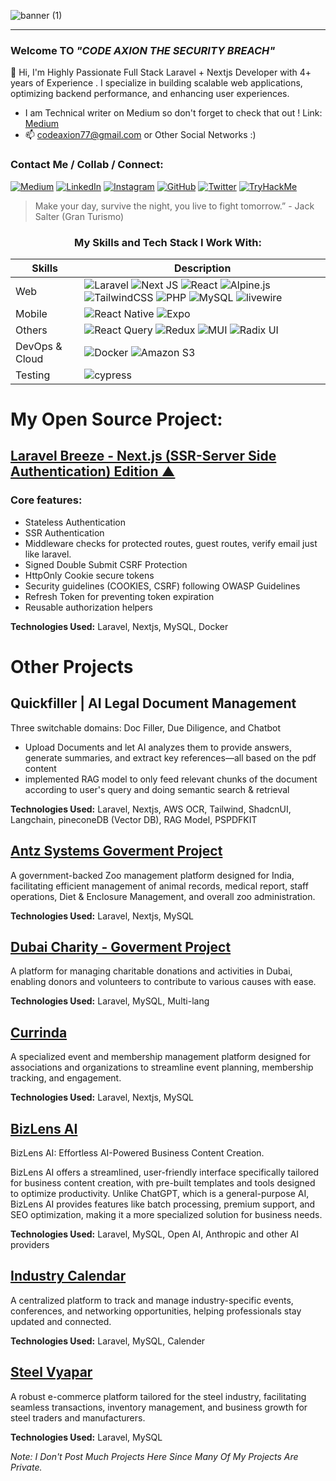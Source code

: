 
![banner (1)](https://user-images.githubusercontent.com/97381867/155555798-69333f39-dc7b-4262-b956-2deac1a1dfe5.png)
<!-- 
<h1 align="center">Welcome To</h1>
<h2 align="center">CODE AXION
THE&nbspSECURITY&nbspBREACH </h2> -->

<!-- [![Typing SVG](https://readme-typing-svg.herokuapp.com?font=sans-serif&color=%23232162&lines=WELCOME+TO)](https://git.io/typing-svg) -->
<hr>
<!--
<h3 align="left">:wave: Hi, I am Rayees Aadil</h3> -->
<h3 align="center"></h3>
<h3 align="left">Welcome TO <i>"CODE AXION THE SECURITY BREACH"</i></h3>

👋 Hi, I'm  Highly Passionate Full Stack Laravel + Nextjs Developer with 4+ years of Experience . 
I specialize in building scalable web applications, optimizing backend performance, and enhancing user experiences.

- I am Technical writer on Medium so don't forget to check that out ! Link: <a href="https://medium.com/@codeaxion77"> Medium </a>
 - 📫 codeaxion77@gmail.com or Other Social Networks :)
 
<h3>Contact Me / Collab / Connect:</h3>

[![Medium](https://img.shields.io/badge/Medium-12100E?style=for-the-badge&logo=medium&logoColor=white)](https://medium.com/@codeaxion77)
[![LinkedIn](https://img.shields.io/badge/linkedin-%230077B5.svg?style=for-the-badge&logo=linkedin&logoColor=white)](https://www.linkedin.com/in/rayees-aadil-059841233/?originalSubdomain=in)
[![Instagram](https://img.shields.io/badge/Instagram.10k+-%23E4405F.svg?style=for-the-badge&logo=Instagram&logoColor=white)](https://www.instagram.com/codeaxion/)
[![GitHub](https://img.shields.io/badge/github-%23121011.svg?style=for-the-badge&logo=github&logoColor=white)](https://github.com/CODE-AXION)
[![Twitter](https://img.shields.io/badge/Twitter-00acee.svg?style=for-the-badge&logo=twitter&logoColor=white)](https://twitter.com/CodeAxion)
[![TryHackMe](https://img.shields.io/badge/TryHackMe-A81D33.svg?style=for-the-badge&logo=tryhackme&logoColor=white)](https://tryhackme.com/p/darkestbrush)


<!--
<h2>About Me</h2>

- 💻 I Am Mostly Interested In Full-Stack Development | Cyber-Security And Motion Graphics
- 💻 I Mostly Do BackEnd(Server-Side) Applications Architecture and Frontend Designs  
<!-- - 💻 I Have 2+ years of experience In Full Stack Web Development -->
<!-- - 🏆 I Was In The Top #9 Position in HPE All India National Coding Competition Of Web/App Development 2022
- 🖥 Currently Working On: <i>Advance Ecommerce Website Laravel & Livewire </i>
- 💻 Current Stack: Laravel + Nextjs + Tailwind 
- 👀 I Love To Solve Machines/CTFS On Tryhackme Where I Have Solved 48 Rooms and Earned 9 Badges | Well, Let's Learn & Hack Together @darkestbrush 
- <img src="https://tryhackme-badges.s3.amazonaws.com/darkestbrush.png" alt="TryHackMe">
- 📖 Currently Exploring App Dev
- 🎬 Mastering Cinematography | Motion Graphics And SFX Skills
- 🎨 I Do PenandInk Art <a href="https://www.instagram.com/darkestbrush/">Darkest Brush</a>
- 📫 GOT Any Freelance Work? Do Mail Me On codeaxion77@gmail.com  or Other Social Networks:)
- :incoming_envelope: Email: codeaxion77@gmail.com 

 - Fun Fact: 
   - 🎞 Favourite Youtuber: Michael Reeves & Dani 
   - 🎮 Playstation Enthusiast
   - 🎹 I used to Play Piano And Do 🎛 🎚 Music Composition and Soundtrack Covers with Fl Studio and Stuff, (But Now I Only Focus On Coding Stuffs)
 -->

> Make your day, survive the night, you live to fight tomorrow.” - Jack Salter (Gran Turismo)

 <h3 align="center">My Skills and Tech Stack I Work With:</h3>

| Skills | Description |
| --- | --- |
| Web &nbsp; &nbsp; |  ![Laravel](https://img.shields.io/badge/Laravel-FF2D20?style=for-the-badge&logo=laravel&logoColor=white)  ![Next JS](https://img.shields.io/badge/Next-black?style=for-the-badge&logo=next.js&logoColor=white) ![React](https://img.shields.io/badge/react-%2320232a.svg?style=for-the-badge&logo=react&logoColor=%2361DAFB) ![Alpine.js](https://img.shields.io/badge/alpinejs-white.svg?style=for-the-badge&logo=alpinedotjs&logoColor=%238BC0D0)  ![TailwindCSS](https://img.shields.io/badge/tailwindcss-%2338B2AC.svg?style=for-the-badge&logo=tailwind-css&logoColor=white) ![PHP](https://img.shields.io/badge/php-%23777BB4.svg?style=for-the-badge&logo=php&logoColor=white) ![MySQL](https://img.shields.io/badge/mysql-%2300f.svg?style=for-the-badge&logo=mysql&logoColor=white)  ![livewire](https://img.shields.io/badge/Livewire-4E56A6?style=for-the-badge&logo=Livewire&logoColor=white) ||
| Mobile | ![React Native](https://img.shields.io/badge/react_native-%2320232a.svg?style=for-the-badge&logo=react&logoColor=%2361DAFB)  ![Expo](https://img.shields.io/badge/expo-1C1E24?style=for-the-badge&logo=expo&logoColor=#D04A37) |
| Others | ![React Query](https://img.shields.io/badge/-React%20Query-FF4154?style=for-the-badge&logo=react%20query&logoColor=white) ![Redux](https://img.shields.io/badge/redux-%23593d88.svg?style=for-the-badge&logo=redux&logoColor=white) ![MUI](https://img.shields.io/badge/MUI-%230081CB.svg?style=for-the-badge&logo=mui&logoColor=white) ![Radix UI](https://img.shields.io/badge/radix%20ui-161618.svg?style=for-the-badge&logo=radix-ui&logoColor=white) |
| DevOps & Cloud | ![Docker](https://img.shields.io/badge/docker-%230db7ed.svg?style=for-the-badge&logo=docker&logoColor=white) ![Amazon S3](https://img.shields.io/badge/Amazon%20S3-FF9900?style=for-the-badge&logo=amazons3&logoColor=white) |
| Testing | 	![cypress](https://img.shields.io/badge/-cypress-%23E5E5E5?style=for-the-badge&logo=cypress&logoColor=058a5e) |


<!-- [![Ashutosh's github activity graph](https://activity-graph.herokuapp.com/graph?username=CODE-AXION&theme=react-dark)](https://github.com/ashutosh00710/github-readme-activity-graph)
<h3 align="center">My Github Stats:</h3>
-->

<!--<p align="center">
<img align="center" src="https://github-readme-stats.vercel.app/api?username=CODE-AXION&show_icons=true&theme=tokyonight">
</p>

<p align="center">
<img align="center" src="http://github-readme-streak-stats.herokuapp.com?user=CODE-AXION&theme=tokyonight&date_format=M%20j%5B%2C%20Y%5D&border=2C8ADD)](https://git.io/streak-stats">
</p>
-->

# My Open Source Project:

## [Laravel Breeze - Next.js (SSR-Server Side Authentication) Edition ▲](https://github.com/CODE-AXION/nextjs-ssr-laravel-kit/tree/main) 
### Core features:
- Stateless Authentication
- SSR Authentication
- Middleware checks for protected routes, guest routes, verify email just like laravel.
- Signed Double Submit CSRF Protection
- HttpOnly Cookie secure tokens
- Security guidelines (COOKIES, CSRF) following OWASP Guidelines
- Refresh Token for preventing token expiration
- Reusable authorization helpers

**Technologies Used:**  Laravel, Nextjs, MySQL, Docker



# Other Projects

##  Quickfiller | AI Legal Document Management

Three switchable domains: Doc Filler, Due Diligence, and Chatbot
- Upload Documents and let AI analyzes them to provide answers, generate summaries, and extract key references—all based on the pdf content
- implemented RAG model to only feed relevant chunks of the document according to user's query and doing semantic search & retrieval 

**Technologies Used:** Laravel, Nextjs, AWS OCR, Tailwind, ShadcnUI, Langchain, pineconeDB (Vector DB), RAG Model, PSPDFKIT

## [Antz Systems Goverment Project](https://www.antzsystems.com/)  
A government-backed Zoo management platform designed for India, facilitating efficient management of animal records, medical report, staff operations, Diet & Enclosure Management, and overall zoo administration.


**Technologies Used:** Laravel, Nextjs, MySQL  

## [Dubai Charity - Goverment Project](https://dubaicharity.org/en)  
A platform for managing charitable donations and activities in Dubai, enabling donors and volunteers to contribute to various causes with ease.  

**Technologies Used:** Laravel, MySQL, Multi-lang  


## [Currinda](https://www.currinda.com/)  
A specialized event and membership management platform designed for associations and organizations to streamline event planning, membership tracking, and engagement.  

**Technologies Used:** Laravel, Nextjs, MySQL

## [BizLens AI](https://bizlens.ai/)  
BizLens AI: Effortless AI-Powered Business Content Creation.

BizLens AI offers a streamlined, user-friendly interface specifically tailored for business content creation, with pre-built templates and tools designed to optimize productivity. Unlike ChatGPT, which is a general-purpose AI, BizLens AI provides features like batch processing, premium support, and SEO optimization, making it a more specialized solution for business needs.  

**Technologies Used:** Laravel, MySQL, Open AI, Anthropic and other AI providers

## [Industry Calendar](https://www.industrycalendar.com/)  
A centralized platform to track and manage industry-specific events, conferences, and networking opportunities, helping professionals stay updated and connected.  

**Technologies Used:** Laravel, MySQL, Calender

## [Steel Vyapar](https://steelvyapar.com/)  
A robust e-commerce platform tailored for the steel industry, facilitating seamless transactions, inventory management, and business growth for steel traders and manufacturers.  

**Technologies Used:** Laravel, MySQL


<i>Note: I Don't Post Much Projects Here Since Many Of My Projects Are Private.</i>



<!---
CODE-AXION/CODE-AXION is a ✨ special ✨ repository because its `README.md` (this file) appears on your GitHub profile.
You can click the Preview link to take a look at your changes.
-->
